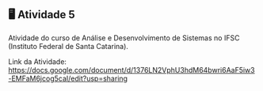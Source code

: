 ## 🖥️ Atividade 5
Atividade do curso de Análise e Desenvolvimento de Sistemas no IFSC (Instituto Federal de Santa Catarina).

Link da Atividade: https://docs.google.com/document/d/1376LN2VphU3hdM64bwri6AaF5iw3-EMFaM6jcog5caI/edit?usp=sharing
